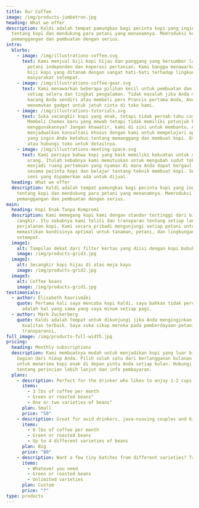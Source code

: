```yaml
---
title: Our Coffee
image: /img/products-jumbotron.jpg
heading: What we offer
description: Kaldi adalah tempat pamungkas bagi pecinta kopi yang ingin belajar
  tentang kopi dan mendukung para petani yang menanamnya. Memroduksi kopi,
  pemanggangan dan pembuatan dengan serius.
intro:
  blurbs:
    - image: /img/illustrations-coffee.svg
      text: Kami menjual biji kopi hijau dan panggang yang bersumber langsung dari
        petani independen dan koperasi pertanian. Kami bangga menawarkan beragam
        biji kopi yang ditanam dengan sangat hati-hati terhadap lingkungan dan
        masyarakat setempat.
    - image: /img/illustrations-coffee-gear.svg
      text: Kami menawarkan beberapa pilihan kecil untuk pembuatan dan alat untuk
        setiap selera dan tingkat pengalaman. Tidak masalah jika Anda memanggang
        kacang Anda sendiri atau membeli pers Prancis pertama Anda, Anda akan
        menemukan gadget untuk jatuh cinta di toko kami.
    - image: /img/illustrations-tutorials.svg
      text: Suka secangkir kopi yang enak, tetapi tidak pernah tahu cara membuatnya?
        Membeli Chemex baru yang mewah tetapi tidak memiliki petunjuk bagaimana
        menggunakannya? Jangan khawatir, kami di sini untuk membantu. Anda dapat
        menjadwalkan konsultasi khusus dengan kami untuk mempelajari apa pun
        yang ingin Anda ketahui tentang memanggang dan membuat kopi. Email kami
        atau hubungi toko untuk detailnya.
    - image: /img/illustrations-meeting-space.svg
      text: Kami percaya bahwa kopi yang baik memiliki kekuatan untuk menyatukan
        orang. Itulah sebabnya kami memutuskan untuk mengubah sudut toko kami
        menjadi ruang pertemuan yang nyaman di mana Anda dapat bergaul dengan
        sesama pecinta kopi dan belajar tentang teknik membuat kopi. Semua karya
        seni yang dipamerkan ada untuk dijual.
  heading: What we offer
  description: Kaldi adalah tempat pamungkas bagi pecinta kopi yang ingin belajar
    tentang kopi dan mendukung para petani yang menanamnya. Memroduksi kopi,
    pemanggangan dan pembuatan dengan serius.
main:
  heading: Kopi Enak Tanpa Kompromi
  description: Kami memegang kopi kami dengan standar tertinggi dari biji alami ke
    cangkir. Itu sebabnya kami teliti dan transparan tentang setiap langkah
    perjalanan kopi. Kami secara pribadi mengunjungi setiap petani untuk
    memastikan kondisinya optimal untuk tanaman, petani, dan lingkungan
    setempat.
  image1:
    alt: Tampilan dekat dari filter kertas yang diisi dengan kopi bubuk
    image: /img/products-grid3.jpg
  image2:
    alt: Secangkir kopi hijau di atas meja kayu
    image: /img/products-grid2.jpg
  image3:
    alt: Coffee beans
    image: /img/products-grid1.jpg
testimonials:
  - author: Elisabeth Kaurismäki
    quote: Pertama kali saya mencoba kopi Kaldi, saya bahkan tidak percaya itu
      adalah hal yang sama yang saya minum setiap pagi.
  - author: Mark Zuckerberg
    quote: Kaldi adalah tempat untuk dikunjungi jika Anda menginginkan kopi dengan
      kualitas terbaik. Saya suka sikap mereka pada pemberdayaan petani dan
      transparansi.
full_image: /img/products-full-width.jpg
pricing:
  heading: Monthly subscriptions
  description: Kami membuatnya mudah untuk menjadikan kopi yang luar biasa sebagai
    bagian dari hidup Anda. Pilih salah satu dari berlangganan bulanan kami
    untuk menerima kopi enak di depan pintu Anda setiap bulan. Hubungi kami
    tentang perincian lebih lanjut dan info pembayaran.
  plans:
    - description: Perfect for the drinker who likes to enjoy 1-2 cups per day.
      items:
        - 3 lbs of coffee per month
        - Green or roasted beans"
        - One or two varieties of beans"
      plan: Small
      price: "50"
    - description: Great for avid drinkers, java-nsoving couples and bigger crowds
      items:
        - 6 lbs of coffee per month
        - Green or roasted beans
        - Up to 4 different varieties of beans
      plan: Big
      price: "80"
    - description: Want a few tiny batches from different varieties? Try our custom plan
      items:
        - Whatever you need
        - Green or roasted beans
        - Unlimited varieties
      plan: Custom
      price: "?"
type: products
---
```

